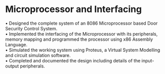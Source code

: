 # Microprocessor and Interfacing

• Designed the complete system of an 8086 Microprocessor based Door Security Control System. <br />
• Implemented the interfacing of the Microprocessor with its peripherals, memory mapping and programmed the processor using x86
Assembly Language. <br />
• Simulated the working system using Proteus, a Virtual System Modelling and circuit simulation software. <br />
• Completed and documented the design including details of the input-output peripherals. <br />

